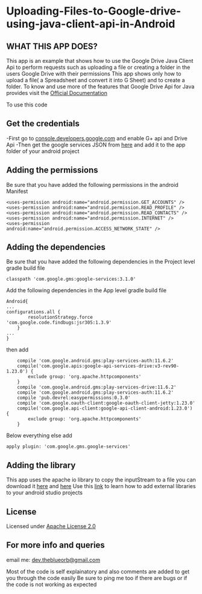 # Uploading-Files-to-Google-drive-using-java-client-api-in-Android

##  WHAT THIS APP DOES?

This app is an example that shows how to use the Google Drive Java Client Api to perform requests such as uploading a file or creating a folder in the users Google Drive with their permissions
This app shows only how to upload a file( a Spreadsheet and convert it into G Sheet) and to create a folder. To know and use more of the features that Google Drive Api for Java provides visit the [Official Documentation](https://developers.google.com/drive/v3/web/about-sdk)

To use this code

##  Get the credentials
-First go to 
[console.developers.google.com](https://console.developers.google.com)
and enable G+ api and Drive Api
-Then get the google services JSON from [here](https://developers.google.com/mobile/add?platform=android&cntapi=signin&cnturl=https:%2F%2Fdevelopers.google.com%2Fidentity%2Fsign-in%2Fandroid%2Fsign-in%3Fconfigured%3Dtrue&cntlbl=Continue%20Adding%20Sign-In) and add it to the app folder of your android project


##  Adding the permissions 
Be sure that you have added the following permissions in the android Manifest
 
	
	<uses-permission android:name="android.permission.GET_ACCOUNTS" />
    <uses-permission android:name="android.permission.READ_PROFILE" />
    <uses-permission android:name="android.permission.READ_CONTACTS" />
    <uses-permission android:name="android.permission.INTERNET" />
    <uses-permission android:name="android.permission.ACCESS_NETWORK_STATE" />
	

	
##  Adding the dependencies
Be sure that you have added the following dependencies in the Project level gradle build file

	classpath 'com.google.gms:google-services:3.1.0'		
 
Add the following dependencies in the App level gradle build file
	
	
	Android{
	...
	configurations.all {
			resolutionStrategy.force 'com.google.code.findbugs:jsr305:1.3.9'
		}
	...
	}		
	
	
	
	
then add
	
	
	
		compile 'com.google.android.gms:play-services-auth:11.6.2'
		compile('com.google.apis:google-api-services-drive:v3-rev90-1.23.0') {
			exclude group: 'org.apache.httpcomponents'
		}
		compile 'com.google.android.gms:play-services-drive:11.6.2'
		compile 'com.google.android.gms:play-services-auth:11.6.2'
		compile 'pub.devrel:easypermissions:0.3.0'
		compile 'com.google.oauth-client:google-oauth-client-jetty:1.23.0'
		compile('com.google.api-client:google-api-client-android:1.23.0') {
			exclude group: 'org.apache.httpcomponents'
		}
		
	
	
	
Below everything else add
	
	
	apply plugin: 'com.google.gms.google-services'

##  Adding the library
This app uses the apache io library to copy the inputStream to a file you can download it [here](https://github.com/sdivakarrajesh/Uploading-Files-to-Google-drive-using-java-client-api-in-Android/blob/master/app/libs/commons-net-3.6.jar) and [here](https://github.com/sdivakarrajesh/Uploading-Files-to-Google-drive-using-java-client-api-in-Android/blob/master/app/libs/commons-io-2.6.jar)
Use this [link](https://stackoverflow.com/questions/16608135/android-studio-add-jar-as-library) to learn how to add external libraries to your android studio projects


##  License

Licensed under [Apache License 2.0](http://www.apache.org/licenses/LICENSE-2.0)

##  For more info and queries 

email me:  dev.theblueorb@gmail.com

Most of the code is self explainatory and also comments are added to get you through the code easily 
Be sure to ping me too if there are bugs or if the code is not working as expected 